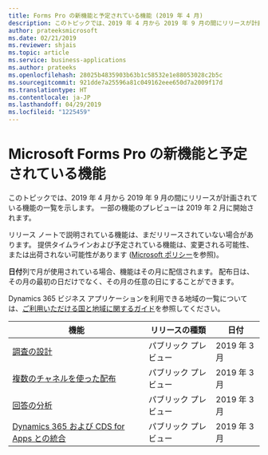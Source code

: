```yaml
---
title: Forms Pro の新機能と予定されている機能 (2019 年 4 月)
description: このトピックでは、2019 年 4 月から 2019 年 9 月の間にリリースが計画されている機能の一覧を示します。
author: prateeksmicrosoft
ms.date: 02/21/2019
ms.reviewer: shjais
ms.topic: article
ms.service: business-applications
ms.author: prateeks
ms.openlocfilehash: 28025b4835903b63b1c58532e1e88053028c2b5c
ms.sourcegitcommit: 921dde7a25596a81c049162eee650d7a2009f17d
ms.translationtype: HT
ms.contentlocale: ja-JP
ms.lasthandoff: 04/29/2019
ms.locfileid: "1225459"
---
```

#  <a name="whats-new-and-planned-for-microsoft-forms-pro"></a>Microsoft Forms Pro の新機能と予定されている機能 



このトピックでは、2019 年 4 月から 2019 年 9 月の間にリリースが計画されている機能の一覧を示します。 一部の機能のプレビューは 2019 年 2 月に開始されます。

リリース ノートで説明されている機能は、まだリリースされていない場合があります。 提供タイムラインおよび予定されている機能は、変更される可能性、または出荷されない可能性があります ([Microsoft ポリシー](https://go.microsoft.com/fwlink/p/?linkid=2007332)を参照)。

**日付**列で月が使用されている場合、機能はその月に配信されます。 配布日は、その月の最初の日だけでなく、その月の任意の日にすることができます。

Dynamics 365 ビジネス アプリケーションを利用できる地域の一覧については、[ご利用いただける国と地域に関するガイド](https://aka.ms/dynamics_365_international_availability_deck)を参照してください。



| 機能                      | リリースの種類         | 日付 |
|------------------------------|----------------------|----------------------|
| [調査の設計](intelligent-designer.md)| パブリック プレビュー | 2019 年 3 月|
| [複数のチャネルを使った配布](distribute-using-multiple-channels.md)| パブリック プレビュー | 2019 年 3 月|
| [回答の分析](intelligent-survey-response-analysis.md)|パブリック プレビュー| 2019 年 3 月|
| [Dynamics 365 および CDS for Apps との統合](deep-integration-dynamics-platform.md)|パブリック プレビュー | 2019 年 3 月|
